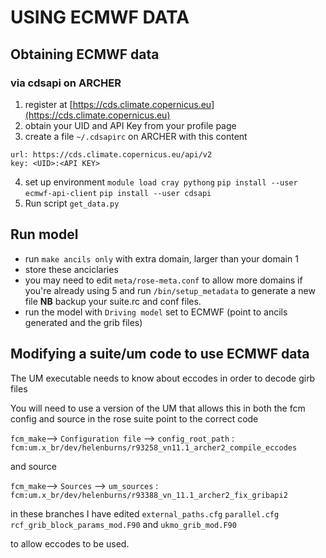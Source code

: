 # USING ECMWF DATA

## Obtaining ECMWF data

### via cdsapi on ARCHER

1. register at [https://cds.climate.copernicus.eu](https://cds.climate.copernicus.eu)
2. obtain your UID and API Key from your profile page
3. create a file `~/.cdsapirc` on ARCHER with this content
```
url: https://cds.climate.copernicus.eu/api/v2
key: <UID>:<API KEY>
```
4. set up environment
`module load cray pythong`
`pip install --user ecmwf-api-client`
`pip install --user cdsapi`
5. Run script `get_data.py`

## Run model

* run `make ancils only` with extra domain, larger than your domain 1
* store these anciclaries
* you may need to edit `meta/rose-meta.conf` to allow more domains if you're already using 5 and run `/bin/setup_metadata` to generate a new file **NB** backup your suite.rc and conf files.
* run the model with `Driving model` set to ECMWF (point to ancils generated and the grib files)

## Modifying a suite/um code to use ECMWF data

The UM executable needs to know about eccodes in order to decode girb files

You will need to use a version of the UM that allows this in both the fcm config and source
in the rose suite point to the correct code

`fcm_make`--> `Configuration file` --> `config_root_path` : `fcm:um.x_br/dev/helenburns/r93258_vn11.1_archer2_compile_eccodes`

and source

`fcm_make`--> `Sources` --> `um_sources` : `fcm:um.x_br/dev/helenburns/r93388_vn_11.1_archer2_fix_gribapi2`

in these branches I have edited
`external_paths.cfg` `parallel.cfg` `rcf_grib_block_params_mod.F90` and `ukmo_grib_mod.F90`

to allow eccodes to be used.
